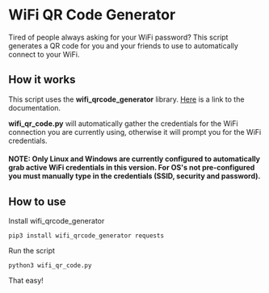 # WiFi QR Code Generator

Tired of people always asking for your WiFi password? This script generates a QR code for you and your friends to use to automatically connect to your WiFi.

## How it works
This script uses the ****wifi_qrcode_generator**** library. [Here](https://github.com/lakhanmankani/wifi_qrcode_generator) is a link to the documentation.

****wifi_qr_code.py**** will automatically gather the credentials for the WiFi connection you are currently using, otherwise it will prompt you for the WiFi credentials. 

#### NOTE: Only Linux and Windows are currently configured to automatically grab active WiFi credentials in this version. For OS's not pre-configured you must manually type in the credentials (SSID, security and password).

## How to use
Install wifi_qrcode_generator
```
pip3 install wifi_qrcode_generator requests
```

Run the script
```
python3 wifi_qr_code.py
```

That easy!
